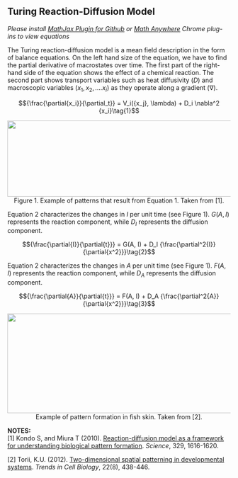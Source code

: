 ## Turing Reaction-Diffusion Model  

_Please install [MathJax Plugin for Github](https://chrome.google.com/webstore/detail/mathjax-plugin-for-github/ioemnmodlmafdkllaclgeombjnmnbima/related) or [Math Anywhere](https://chrome.google.com/webstore/detail/math-anywhere/gebhifiddmaaeecbaiemfpejghjdjmhc) Chrome plug-ins to view equations_  

The Turing reaction-diffusion model is a mean field description in the form of balance equations. On the left hand size of the equation, we have to find the partial derivative of macrostates over time. The first part of the right-hand side of the equation shows the effect of a chemical reaction. The second part shows transport variables such as heat diffusivity ($D$) and macroscopic variables ($x_1, x_2,....x_i$) as they operate along a gradient ($\nabla$). 

$${\frac{\partial{x_i}}{\partial_t}} = V_i({x_j}, \lambda) + D_i \nabla^2 {x_i}\tag{1}$$

<p align="center">
  <img width="617" height="172" src="https://user-images.githubusercontent.com/19001437/53520874-552f8e80-3a9c-11e9-91c1-2ae61fc9fac8.jpg"><BR>
  Figure 1. Example of patterns that result from Equation 1. Taken from [1].
</p>

Equation 2 characterizes the changes in $I$ per unit time (see Figure 1). $G(A, I)$ represents the reaction component, while $D_I$ represents the diffusion component.

$${\frac{\partial{I}}{\partial{t}}} = G(A, I) + D_I {\frac{\partial^2{I}}{\partial{x^2}}}\tag{2}$$

Equation 2 characterizes the changes in $A$ per unit time (see Figure 1). $F(A, I)$ represents the reaction component, while $D_A$ represents the diffusion component.

$${\frac{\partial{A}}{\partial{t}}} = F(A, I) + D_A {\frac{\partial^2{A}}{\partial{x^2}}}\tag{3}$$

<p align="center">
  <img width="521" height="225" src="https://user-images.githubusercontent.com/19001437/53523296-13a1e200-3aa2-11e9-991b-88ccea1dc72f.png"><BR>
  Example of pattern formation in fish skin. Taken from [2].
</p>


__NOTES:__    
[1] Kondo S, and Miura T (2010). [Reaction-diffusion model as a framework for understanding biological pattern formation](https://www.ncbi.nlm.nih.gov/pubmed/20929839). _Science_, 329, 1616-1620.  

[2] Torii, K.U. (2012). [Two-dimensional spatial patterning in developmental systems](https://www.ncbi.nlm.nih.gov/pubmed/22789547). _Trends in Cell Biology_, 22(8), 438-446.
